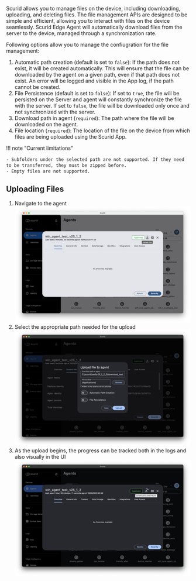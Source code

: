Scurid allows you to manage files on the device, including downloading, uploading, and deleting files. The file management APIs are designed to be simple and efficient, allowing you to interact with files on the device seamlessly.
Scurid Edge Agent will automatically download files from the server to the device, managed through a synchronization rate.

Following options allow you to manage the confiugration for the file management:

1. Automatic path creation (default is set to `false`): If the path does not exist, it will be created automatically. This will ensure that the file can be downloaded by the agent on a given path, even if that path does not exist. An error will be logged and visible in the App log, if the path cannot be created.
2. File Persistence (default is set to `false`): If set to `true`, the file will be persisted on the Server and agent will constantly synchronize the file with the server. If set to `false`, the file will be downloaded only once and not synchronized with the server.
3. Download path in agent (`required`): The path where the file will be downloaded on the agent. 
4. File location (`required`): The location of the file on the device from which files are being uploaded using the Scurid App.

!!! note "Current limitations"

    - Subfolders under the selected path are not supported. If they need to be transferred, they must be zipped before.
    - Empty files are not supported.


## Uploading Files
1. Navigate to the agent ![Logs](../img/v25-1-2-x/page1.png)
2. Select the appropriate path needed for the upload ![Logs](../img/v25-1-2-x/page2.png)
3. As the upload begins, the progress can be tracked both in the logs and also visually in the UI ![Logs](../img/v25-1-2-x/page3.png)